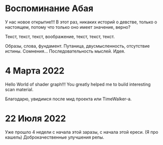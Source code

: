 # Воспоминание Абая

У нас новое открытие!!! В этот раз, никаких историй о девстве, только о настоящем, потому что только оно имеет значение, верно?

Текст, текст, текст, воображение, текст, текст, текст.

Образы, слова, фундамент.
Путаница, двусмысленность, отсутствие истины.
Сомнения...
Последовательность мыслей.
Идея.

# 4 Марта 2022
Hello World of shader graph!!! You greatly helped me to build interesting scan material.

Благодарю, увидимся после мид проекта или TimeWalker-a.

# 22 Июля 2022

Уже прошло 4 недели с начала этой заразы, с начала этой ереси. (Я про кашель)
Доброкачественные улучшения репы.